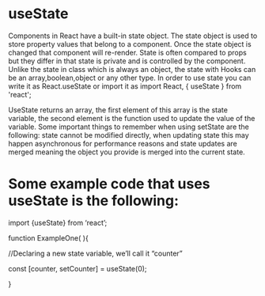 # useState



Components in React have a built-in state object. The state object is used to store property values that belong to a component. Once the state object is changed that component will re-render. State is often compared to props but they differ in that state is private and is controlled by the component. Unlike the state in class which is always an object, the state with Hooks can be an array,boolean,object or any other type. In order to use state you can write it as React.useState or import it as import React, { useState } from 'react';

UseState returns an array, the first element of this array is the state variable, the second element is the function used to update the value of the variable. Some important things to remember when using setState are the following: state cannot be modified directly, when updating state this may happen asynchronous for performance reasons and state updates are merged meaning the object you provide is merged into the current state.

# Some example code that uses useState is the following:

import {useState} from ‘react’;

function ExampleOne( ){

//Declaring a new state variable, we’ll call it “counter”

const [counter, setCounter] = useState(0);

}
